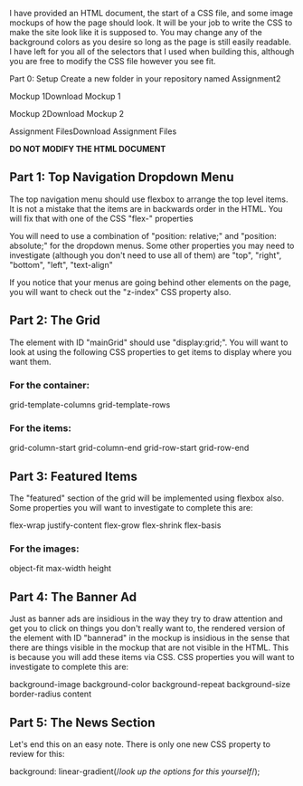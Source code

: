 I have provided an HTML document, the start of a CSS file, and some image mockups of how the page should look.  It will be your job to write the CSS to make the site look like it is supposed to.  You may change any of the background colors as you desire so long as the page is still easily readable. I have left for you all of the selectors that I used when building this, although you are free to modify the CSS file however you see fit.

Part 0: Setup
Create a new folder in your repository named Assignment2

Mockup 1Download Mockup 1

Mockup 2Download Mockup 2

Assignment FilesDownload Assignment Files

**DO NOT MODIFY THE HTML DOCUMENT**

## Part 1: Top Navigation Dropdown Menu

The top navigation menu should use flexbox to arrange the top level items.  It is not a mistake that the items are in backwards order in the HTML.  You will fix that with one of the CSS "flex-" properties

You will need to use a combination of "position: relative;" and "position: absolute;" for the dropdown menus. Some other properties you may need to investigate (although you don't need to use all of them) are "top", "right", "bottom", "left", "text-align"

If you notice that your menus are going behind other elements on the page, you will want to check out the "z-index" CSS property also.

## Part 2: The Grid

The element with ID "mainGrid" should use "display:grid;".  You will want to look at using the following CSS properties to get items to display where you want them.

### For the container:

grid-template-columns
grid-template-rows

### For the items:

grid-column-start
grid-column-end
grid-row-start
grid-row-end

## Part 3: Featured Items

The "featured" section of the grid will be implemented using flexbox also.  Some properties you will want to investigate to complete this are:

flex-wrap
justify-content
flex-grow
flex-shrink
flex-basis

### For the images:
object-fit 
max-width
height

## Part 4: The Banner Ad

Just as banner ads are insidious in the way they try to draw attention and get you to click on things you don't really want to, the rendered version of the element with ID "bannerad" in the mockup is insidious in the sense that there are things visible in the mockup that are not visible in the HTML.  This is because you will add these items via CSS.  CSS properties you will want to investigate to complete this are:

background-image
background-color
background-repeat
background-size
border-radius
content

## Part 5: The News Section

Let's end this on an easy note.  There is only one new CSS property to review for this:

background: linear-gradient(/*look up the options for this yourself*/);